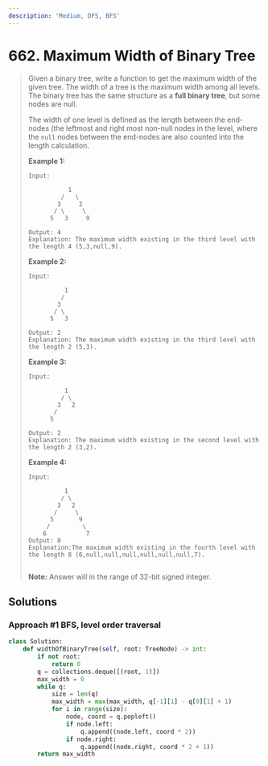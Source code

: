 ```yaml
---
description: 'Medium, DFS, BFS'
---
```


# 662. Maximum Width of Binary Tree

> Given a binary tree, write a function to get the maximum width of the given tree. The width of a tree is the maximum width among all levels. The binary tree has the same structure as a **full binary tree**, but some nodes are null.
>
> The width of one level is defined as the length between the end-nodes \(the leftmost and right most non-null nodes in the level, where the `null` nodes between the end-nodes are also counted into the length calculation.
>
> **Example 1:**
>
> ```text
> Input: 
>
>            1
>          /   \
>         3     2
>        / \     \  
>       5   3     9 
>
> Output: 4
> Explanation: The maximum width existing in the third level with the length 4 (5,3,null,9).
> ```
>
> **Example 2:**
>
> ```text
> Input: 
>
>           1
>          /  
>         3    
>        / \       
>       5   3     
>
> Output: 2
> Explanation: The maximum width existing in the third level with the length 2 (5,3).
> ```
>
> **Example 3:**
>
> ```text
> Input: 
>
>           1
>          / \
>         3   2 
>        /        
>       5      
>
> Output: 2
> Explanation: The maximum width existing in the second level with the length 2 (3,2).
> ```
>
> **Example 4:**
>
> ```text
> Input: 
>
>           1
>          / \
>         3   2
>        /     \  
>       5       9 
>      /         \
>     6           7
> Output: 8
> Explanation:The maximum width existing in the fourth level with the length 8 (6,null,null,null,null,null,null,7).
>
>
> ```
>
> **Note:** Answer will in the range of 32-bit signed integer.

## Solutions

### Approach \#1 BFS, level order traversal

```python
class Solution:
    def widthOfBinaryTree(self, root: TreeNode) -> int:
        if not root:
            return 0
        q = collections.deque([(root, 1)])
        max_width = 0
        while q:
            size = len(q)
            max_width = max(max_width, q[-1][1] - q[0][1] + 1)
            for i in range(size):
                node, coord = q.popleft()
                if node.left:
                    q.append((node.left, coord * 2))
                if node.right:
                    q.append((node.right, coord * 2 + 1))
        return max_width
```

